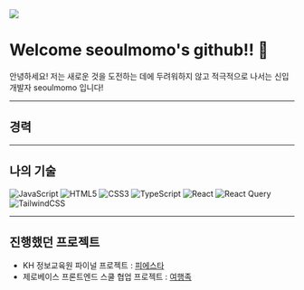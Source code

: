 <img src="https://capsule-render.vercel.app/api?type=waving&color=BDBDC8&height=150&section=header" />

# Welcome seoulmomo's github!! 👋
안녕하세요! 저는 새로운 것을 도전하는 데에 두려워하지 않고 적극적으로 나서는 신입 개발자 seoulmomo 입니다!

---

## 경력
<!-- 여기에 경력을 작성하세요 -->

---

## 나의 기술
![JavaScript](https://img.shields.io/badge/JavaScript-F7DF1E?style=for-the-badge&logo=JavaScript&logoColor=white)
![HTML5](https://img.shields.io/badge/html5-%23E34F26.svg?style=for-the-badge&logo=html5&logoColor=white)
![CSS3](https://img.shields.io/badge/css3-%231572B6.svg?style=for-the-badge&logo=css3&logoColor=white)
![TypeScript](https://img.shields.io/badge/typescript-%23007ACC.svg?style=for-the-badge&logo=typescript&logoColor=white)
![React](https://img.shields.io/badge/react-%2320232a.svg?style=for-the-badge&logo=react&logoColor=%2361DAFB)
![React Query](https://img.shields.io/badge/-React%20Query-FF4154?style=for-the-badge&logo=react%20query&logoColor=white)
![TailwindCSS](https://img.shields.io/badge/tailwindcss-%2338B2AC.svg?style=for-the-badge&logo=tailwind-css&logoColor=white)

---
## 진행했던 프로젝트
- KH 정보교육원 파이널 프로젝트 : [피에스타](https://github.com/TeamFiestar/Fiestar)
- 제로베이스 프론트엔드 스쿨 협업 프로젝트 : [여행족](https://github.com/Travel-Tribe/Travel-Tribe-frontend)



<!--
**seoulmomo/seoulmomo** is a ✨ _special_ ✨ repository because its `README.md` (this file) appears on your GitHub profile.

Here are some ideas to get you started:

- 🔭 I’m currently working on ...
- 🌱 I’m currently learning ...
- 👯 I’m looking to collaborate on ...
- 🤔 I’m looking for help with ...
- 💬 Ask me about ...
- 📫 How to reach me: ...
- 😄 Pronouns: ...
- ⚡ Fun fact: ...
-->
